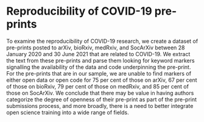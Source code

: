 # Reproducibility of COVID-19 pre-prints

To examine the reproducibility of COVID-19 research, we create a dataset of pre-prints posted to arXiv, bioRxiv, medRxiv, and SocArXiv between 28 January 2020 and 30 June 2021 that are related to COVID-19. We extract the text from these pre-prints and parse them looking for keyword markers signalling the availability of the data and code underpinning the pre-print. For the pre-prints that are in our sample, we are unable to find markers of either open data or open code for 75 per cent of those on arXiv, 67 per cent of those on bioRxiv, 79 per cent of those on medRxiv, and 85 per cent of those on SocArXiv. We conclude that there may be value in having authors categorize the degree of openness of their pre-print as part of the pre-print submissions process, and more broadly, there is a need to better integrate open science training into a wide range of fields.

